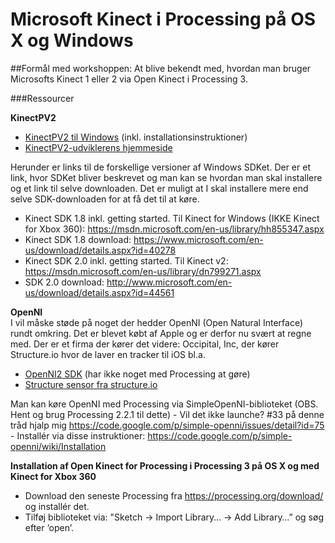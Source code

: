 # Microsoft Kinect i Processing på OS X og Windows
##Formål med workshoppen: At blive bekendt med, hvordan man bruger Microsofts Kinect 1 eller 2 via Open Kinect i Processing 3.

###Ressourcer

**KinectPV2**
- [KinectPV2 til Windows](https://github.com/ThomasLengeling/KinectPV2) (inkl. installationsinstruktioner)
- [KinectPV2-udviklerens hjemmeside](http://codigogenerativo.com/code/kinectpv2-k4w2-processing-library/)

Herunder er links til de forskellige versioner af Windows SDKet. Der er et link, hvor SDKet bliver beskrevet og man kan se hvordan man skal installere og et link til selve downloaden. Det er muligt at I skal installere mere end selve SDK-downloaden for at få det til at køre.

- Kinect SDK 1.8 inkl. getting started. Til Kinect for Windows (IKKE Kinect for Xbox 360): https://msdn.microsoft.com/en-us/library/hh855347.aspx
- Kinect SDK 1.8 download: https://www.microsoft.com/en-us/download/details.aspx?id=40278
- Kinect SDK 2.0 inkl. getting started. Til Kinect v2: https://msdn.microsoft.com/en-us/library/dn799271.aspx
- SDK 2.0 download: http://www.microsoft.com/en-us/download/details.aspx?id=44561

**OpenNI**<br />
I vil måske støde på noget der hedder OpenNI (Open Natural Interface) rundt omkring. Det er blevet købt af Apple og er derfor nu svært at regne med. Der er et firma der kører det videre: Occipital, Inc, der kører Structure.io hvor de laver en tracker til iOS bl.a.

- [OpenNI2 SDK](http://structure.io/openni) (har ikke noget med Processing at gøre)
- [Structure sensor fra structure.io](https://store.structure.io/store)

Man kan køre OpenNI med Processing via SimpleOpenNI-biblioteket (OBS. Hent og brug Processing 2.2.1 til dette)
     - Vil det ikke launche? #33 på denne tråd hjalp mig https://code.google.com/p/simple-openni/issues/detail?id=75
     - Installér via disse instruktioner: https://code.google.com/p/simple-openni/wiki/Installation

**Installation af Open Kinect for Processing i Processing 3 på OS X og med Kinect for Xbox 360**

- Download den seneste Processing fra https://processing.org/download/ og installér det.
- Tilføj biblioteket via: "Sketch -> Import Library… -> Add Library…” og søg efter ‘open’.
